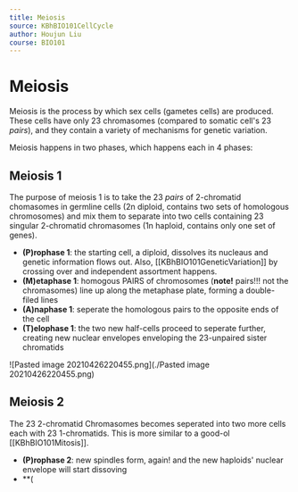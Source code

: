 ```yaml
---
title: Meiosis
source: KBhBIO101CellCycle
author: Houjun Liu
course: BIO101
---
```


# Meiosis
Meiosis is the process by which sex cells (gametes cells) are produced. These cells have only 23 chromasomes (compared to somatic cell's 23 *pairs*), and they contain a variety of mechanisms for genetic variation.

Meiosis happens in two phases, which happens each in 4 phases:

## Meiosis 1
The purpose of meiosis 1 is to take the 23 _pairs_ of 2-chromatid chomasomes in germline cells (2n diploid, contains two sets of homologous chromosomes) and mix them to separate into two cells containing 23 singular 2-chromatid chromasomes (1n haploid, contains only one set of genes).

- **(P)rophase 1**: the starting cell, a diploid, dissolves its nucleaus and genetic information flows out. Also, [[KBhBIO101GeneticVariation]] by crossing over and independent assortment happens.
- **(M)etaphase 1**: homogous PAIRS of chromosomes (**note!** pairs!!! not the chromasomes) line up along the metaphase plate, forming a double-filed lines
- **(A)naphase 1**: seperate the homologous pairs to the opposite ends of the cell
- **(T)elophase 1**: the two new half-cells proceed to seperate further, creating new nuclear envelopes enveloping the 23-unpaired sister chromatids

![Pasted image 20210426220455.png](./Pasted image 20210426220455.png)

## Meiosis 2
The 23 2-chromatid Chromasomes becomes seperated into two more cells each with 23 1-chromatids. This is more similar to a good-ol [[KBhBIO101Mitosis]].

- **(P)rophase 2**: new spindles form, again! and the new haploids' nuclear envelope will start dissoving
- **(